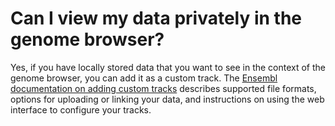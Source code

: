 # Can I view my data privately in the genome browser?
<!-- pombase_categories: Genome browser -->

Yes, if you have locally stored data that you want to see in the context
of the genome browser, you can add it as a custom track. The 
[Ensembl documentation on adding custom tracks](http://genomebrowser.pombase.org/info/website/upload/index.html)
describes supported file formats, options for uploading or linking
your data, and instructions on using the web interface to configure
your tracks.

